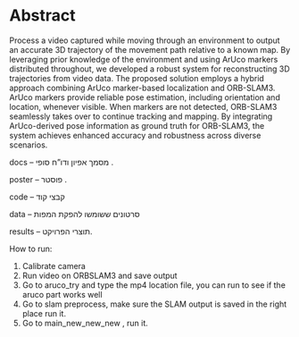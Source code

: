 # Abstract

Process a video captured while moving through an environment to output an accurate 3D trajectory of the movement path relative to a known map. By leveraging prior knowledge of the environment and using ArUco markers distributed throughout, we developed a robust system for reconstructing 3D trajectories from video data. The proposed solution employs a hybrid approach combining ArUco marker-based localization and ORB-SLAM3. ArUco markers provide reliable pose estimation, including orientation and location, whenever visible. When markers are not detected, ORB-SLAM3 seamlessly takes over to continue tracking and mapping. By integrating ArUco-derived pose information as ground truth for ORB-SLAM3, the system achieves enhanced accuracy and robustness across diverse scenarios.


docs – מסמך אפיון ודו”ח סופי .

poster – פוסטר .

code – קבצי קוד  

data – סרטונים ששומשו להפקת המפות

results – תוצרי הפרויקט.


How to run:
1.	Calibrate camera
2.	Run video on ORBSLAM3 and save output
3.	Go to aruco_try and type the mp4 location file, you can run to see if the aruco part works well
4.	Go to slam preprocess, make sure the SLAM output is saved in the right place run it.
5.	Go to main_new_new_new ,  run it.
